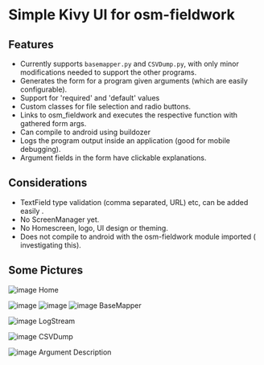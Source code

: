 # Simple Kivy UI for osm-fieldwork

## Features

- Currently supports `basemapper.py` and `CSVDump.py`, with only minor modifications needed to support the other programs.
-  Generates the form for a program given arguments (which are easily configurable).
- Support for 'required' and 'default' values
- Custom classes for file selection and radio buttons.
- Links to osm_fieldwork and executes the respective function with gathered form args.
- Can compile to android using buildozer 
- Logs the program output inside an application (good for mobile debugging).
- Argument fields in the form have clickable explanations.

## Considerations
- TextField type validation (comma separated, URL) etc, can be added easily .
- No ScreenManager yet.
- No Homescreen, logo, UI design or theming.
- Does not compile to android with the osm-fieldwork module imported ( investigating this).


## Some Pictures


![image](https://github.com/owolabioromidayo/osm-fieldwork-kivy-mock/assets/37741645/eb04c2cf-8755-41ec-abd6-746436f72d5c)
Home

![image](https://github.com/owolabioromidayo/osm-fieldwork-kivy-mock/assets/37741645/cdbc863a-2709-4c3f-8e1b-5039d356f635)
![image](https://github.com/owolabioromidayo/osm-fieldwork-kivy-mock/assets/37741645/99ae712d-0472-4716-b81a-f5a98cd36d44)
![image](https://github.com/owolabioromidayo/osm-fieldwork-kivy-mock/assets/37741645/fb151bf9-bdcf-427a-b990-87f3fd9ad594)
BaseMapper

![image](https://github.com/owolabioromidayo/osm-fieldwork-kivy-mock/assets/37741645/c2dc9305-eae4-4b43-95cf-53fb08369e9a)
LogStream

![image](https://github.com/owolabioromidayo/osm-fieldwork-kivy-mock/assets/37741645/874c3c29-c75a-41f7-b4c6-f99df9186a67)
CSVDump


![image](https://github.com/owolabioromidayo/osm-fieldwork-kivy-mock/assets/37741645/16c10d11-dbca-402b-840d-f80391fc8e76)
Argument Description
